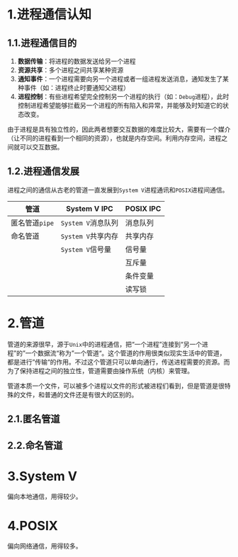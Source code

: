# 1.进程通信认知

## 1.1.进程通信目的

1.   **数据传输**：将进程的数据发送给另一个进程
2.   **资源共享**：多个进程之间共享某种资源
3.   **通知事件**：一个进程需要向另一个进程或者一组进程发送消息，通知发生了某种事件（如：进程终止时要通知父进程）
4.   **进程控制**：有些进程希望完全控制另一个进程的执行（如：`Debug`进程），此时控制进程希望能够拦截另一个进程的所有陷入和异常，并能够及时知道它的状态改变。

由于进程是具有独立性的，因此两者想要交互数据的难度比较大，需要有一个媒介（让不同的进程看到一个相同的资源），也就是内存空间。利用内存空间，进程之间就可以交互数据。

## 1.2.进程通信发展

进程之间的通信从古老的管道一直发展到`System V`进程通讯和`POSIX`进程间通信。

| 管道           | System V IPC       | POSIX IPC |
| -------------- | ------------------ | --------- |
| 匿名管道`pipe` | `System V`消息队列 | 消息队列  |
| 命名管道       | `System V`共享内存 | 共享内存  |
|                | `System V`信号量   | 信号量    |
|                |                    | 互斥量    |
|                |                    | 条件变量  |
|                |                    | 读写锁    |

# 2.管道

管道的来源很早，源于`Unix`中的进程通信，把“一个进程”连接到“另一个进程”的”一个数据流“称为”一个管道“。这个管道的作用很类似现实生活中的管道，都是进行”传输“的作用。不过这个管道只可以单向通行，传送进程需要的资源。而为了保持进程之间的独立性，管道需要由操作系统（内核）来管理。

管道本质一个文件，可以被多个进程以文件的形式被进程们看到，但是管道是很特殊的文件，和普通的文件还是有很大的区别的。

## 2.1.匿名管道

## 2.2.命名管道

# 3.System V

偏向本地通信，用得较少。

# 4.POSIX

偏向网络通信，用得较多。

